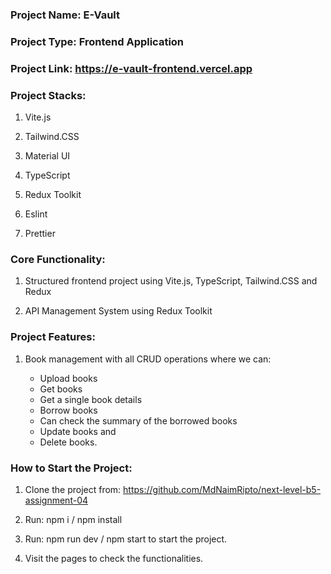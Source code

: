 ### Project Name: E-Vault

### Project Type: Frontend Application

### Project Link: https://e-vault-frontend.vercel.app

### Project Stacks:

1. Vite.js

2. Tailwind.CSS

3. Material UI

4. TypeScript

5. Redux Toolkit

6. Eslint

7. Prettier

### Core Functionality:

1. Structured frontend project using Vite.js, TypeScript, Tailwind.CSS and Redux

2. API Management System using Redux Toolkit

### Project Features:

1. Book management with all CRUD operations where we can:

   - Upload books
   - Get books
   - Get a single book details
   - Borrow books
   - Can check the summary of the borrowed books
   - Update books and
   - Delete books.

### How to Start the Project:

1. Clone the project from: https://github.com/MdNaimRipto/next-level-b5-assignment-04

2. Run: npm i / npm install

3. Run: npm run dev / npm start to start the project.

4. Visit the pages to check the functionalities.
